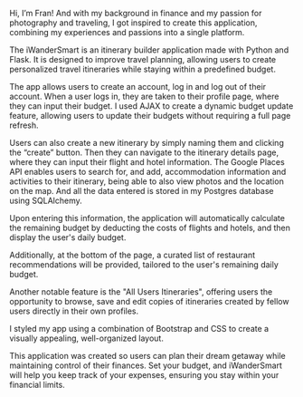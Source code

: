 Hi, I’m Fran! And with my background in finance and my passion for photography and traveling, I got inspired to create this application, combining my experiences and passions into a single platform.

The iWanderSmart is an itinerary builder application made with Python and Flask. It is designed to improve travel planning, allowing users to create personalized travel itineraries while staying within a predefined budget.

The app allows users to create an account, log in and log out of their account. When a user logs in, they are taken to their profile page, where they can input their budget. I used AJAX to create a dynamic budget update feature, allowing users to update their budgets without requiring a full page refresh.

Users can also create a new itinerary by simply naming them and clicking the “create” button. Then they can navigate to the itinerary details page, where they can input their flight  and hotel information. The Google Places API enables users to search for, and add, accommodation information and activities to their itinerary, being able to also view photos and the location on the map. And all the data entered is stored in my Postgres database using SQLAlchemy.

Upon entering this information, the application will automatically calculate the remaining budget by deducting the costs of flights and hotels, and then display the user's daily budget. 

Additionally, at the bottom of the page, a curated list of restaurant recommendations will be provided, tailored to the user's remaining daily budget.

Another notable feature is the "All Users Itineraries", offering users the opportunity to browse, save and edit copies of itineraries created by fellow users directly in their own profiles.

I styled my app using a combination of Bootstrap and CSS to create a visually appealing, well-organized layout.

This application was created so users can plan their dream getaway while maintaining control of their finances. Set your budget, and iWanderSmart will help you keep track of your expenses, ensuring you stay within your financial limits.
 